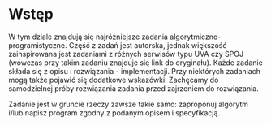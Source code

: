 # Wstęp

W tym dziale znajdują się najróżniejsze zadania algorytmiczno-programistyczne. Część z zadań jest autorska, jednak większość zainspirowana jest zadaniami z różnych serwisów typu UVA czy SPOJ (wówczas przy takim zadaniu znajduje się link do oryginału). Każde zadanie składa się z opisu i rozwiązania - implementacji. Przy niektórych zadaniach mogą także pojawić się dodatkowe wskazówki. Zachęcamy do samodzielnej próby rozwiązania zadania przed zajrzeniem do rozwiązania.

Zadanie jest w gruncie rzeczy zawsze takie samo: zaproponuj algorytm i/lub napisz program zgodny z podanym opisem i specyfikacją.

